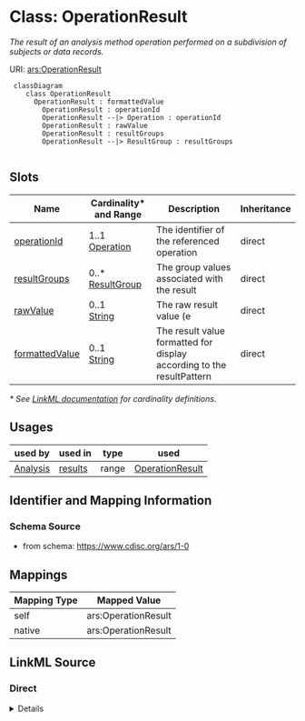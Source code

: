 # Class: OperationResult

_The result of an analysis method operation performed on a subdivision of subjects or data records._




URI: [ars:OperationResult](https://www.cdisc.org/ars/1-0/OperationResult)




```mermaid
 classDiagram
    class OperationResult
      OperationResult : formattedValue
        OperationResult : operationId
        OperationResult --|> Operation : operationId
        OperationResult : rawValue
        OperationResult : resultGroups
        OperationResult --|> ResultGroup : resultGroups
        
```


<!-- no inheritance hierarchy -->


## Slots

| Name | Cardinality* and Range | Description | Inheritance |
| ---  | --- | --- | --- |
| [operationId](operationId.md) | 1..1 <br/> [Operation](Operation.md) | The identifier of the referenced operation | direct |
| [resultGroups](resultGroups.md) | 0..* <br/> [ResultGroup](ResultGroup.md) | The group values associated with the result | direct |
| [rawValue](rawValue.md) | 0..1 <br/> [String](String.md) | The raw result value (e | direct |
| [formattedValue](formattedValue.md) | 0..1 <br/> [String](String.md) | The result value formatted for display according to the resultPattern | direct |

_* See [LinkML documentation](https://linkml.io/linkml/schemas/slots.html#slot-cardinality) for cardinality definitions._




## Usages

| used by | used in | type | used |
| ---  | --- | --- | --- |
| [Analysis](Analysis.md) | [results](results.md) | range | [OperationResult](OperationResult.md) |






## Identifier and Mapping Information







### Schema Source


* from schema: https://www.cdisc.org/ars/1-0





## Mappings

| Mapping Type | Mapped Value |
| ---  | ---  |
| self | ars:OperationResult |
| native | ars:OperationResult |





## LinkML Source

<!-- TODO: investigate https://stackoverflow.com/questions/37606292/how-to-create-tabbed-code-blocks-in-mkdocs-or-sphinx -->

### Direct

<details>
```yaml
name: OperationResult
description: The result of an analysis method operation performed on a subdivision
  of subjects or data records.
from_schema: https://www.cdisc.org/ars/1-0
rank: 1000
slots:
- operationId
- resultGroups
- rawValue
- formattedValue

```
</details>

### Induced

<details>
```yaml
name: OperationResult
description: The result of an analysis method operation performed on a subdivision
  of subjects or data records.
from_schema: https://www.cdisc.org/ars/1-0
rank: 1000
attributes:
  operationId:
    name: operationId
    description: The identifier of the referenced operation.
    from_schema: https://www.cdisc.org/ars/1-0
    rank: 1000
    alias: operationId
    owner: OperationResult
    domain_of:
    - ReferencedOperationRelationship
    - OperationResult
    range: Operation
    required: true
    inlined: false
  resultGroups:
    name: resultGroups
    description: The group values associated with the result.
    comments:
    - There should be a result group value for each grouping that is indicated as
      being associated with a separate result (resultsByGroup = True)
    from_schema: https://www.cdisc.org/ars/1-0
    rank: 1000
    multivalued: true
    alias: resultGroups
    owner: OperationResult
    domain_of:
    - OperationResult
    range: ResultGroup
    inlined: true
    inlined_as_list: true
  rawValue:
    name: rawValue
    description: The raw result value (e.g., with no rounding applied).
    from_schema: https://www.cdisc.org/ars/1-0
    rank: 1000
    alias: rawValue
    owner: OperationResult
    domain_of:
    - OperationResult
    range: string
  formattedValue:
    name: formattedValue
    description: The result value formatted for display according to the resultPattern.
    from_schema: https://www.cdisc.org/ars/1-0
    rank: 1000
    alias: formattedValue
    owner: OperationResult
    domain_of:
    - OperationResult
    range: string

```
</details>